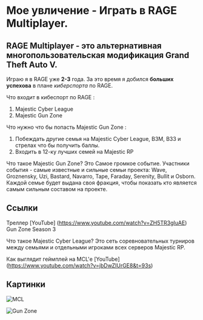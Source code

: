 # Мое увличение - Играть в RAGE Multiplayer.
## RAGE Multiplayer - это альтернативная многопользовательская модификация Grand Theft Auto V.

Играю я в RAGE уже **2-3** года. За это время я добился **больших успехова** в плане *киберспорта* по RAGE.

Что входит в кибеспорт по RAGE :
1. Majestic Cyber League
2. Majestic Gun Zone

Что нужно что бы попасть Majestic Gun Zone :
1. Побеждать другие семья на Majestic Cyber League, ВЗМ, ВЗЗ и стрелах что бы получить баллы.
2. Входить в 12-ку лучших семей на Majestic RP

Что такое Majestic Gun Zone?
Это Самое громкое событие. Участники события - самые известные и сильные семьи проекта: Wave, Groznensky, Uzi, Bastard, Navarro, Tape, Faraday, Serenity, Bullit и Osborn. Каждой семье будет выдана своя фракция, чтобы показать кто является самым сильным составом на проекте.

## Ссылки
Треллер [YouTube] (<https://www.youtube.com/watch?v=ZH5TR3gIuAE>) Gun Zone Season 3

Что такое Majestic Cyber League?
Это сеть соревновательных турниров между семьями и отдельными игроками всех серверов Majestic RP.

Как выглядит геймплей на MCL'е [YouTube] (<https://www.youtube.com/watch?v=jbDwZIUrGE8&t=93s>) 

## Картинки

![**MCL**](<https://i.ytimg.com/vi/w6WZts5Lu-A/hq720.jpg?sqp=-oaymwEhCK4FEIIDSFryq4qpAxMIARUAAAAAGAElAADIQj0AgKJD&rs=AOn4CLDrY_BZVTki7SJe9ZG7b-wZT4Nxvg>)

![**Gun Zone**](<https://i.ytimg.com/vi/OjyosW6SdbY/hq720.jpg?sqp=-oaymwEhCK4FEIIDSFryq4qpAxMIARUAAAAAGAElAADIQj0AgKJD&rs=AOn4CLDWUreNf5EpJp8hxGuTbhP3Z4_6lg>)
 
